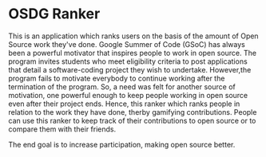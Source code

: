 # OSDG Ranker
This is an application which ranks users on the basis of the amount of Open Source work they've done. Google Summer of Code (GSoC) has always been a powerful motivator that inspires people to work in open source. The program invites students who meet eligibility criteria to post applications that detail a software-coding project they wish to undertake. However,the program fails to motivate everybody to continue working after the termination of the program. So, a need was felt for another source of motivation, one powerful enough to keep people working in open source even after their project ends. Hence, this ranker which ranks people in relation to the work they have done, therby gamifying contributions. People can use this ranker to keep track of their contributions to open source or to compare them with their friends.

The end goal is to increase participation, making open source better.
